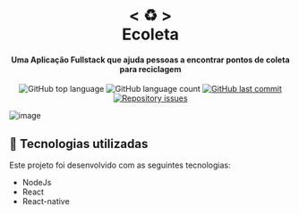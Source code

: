 <h1 align="center">
    < ♻️ > <br>
    Ecoleta
</h1>
  
<h4 align="center">
  Uma Aplicação Fullstack que ajuda pessoas a encontrar pontos de coleta para reciclagem
</h4>

<p align="center">

  <img alt="GitHub top language" src="https://img.shields.io/github/languages/top/Nerd0000/Ecoleta.svg">
  
  <img alt="GitHub language count" src="https://img.shields.io/github/languages/count/Nerd0000/Ecoleta.svg">  


  <a href="https://github.com/Nerd0000/Ecoleta/commits/master">
    <img alt="GitHub last commit" src="https://img.shields.io/github/last-commit/Nerd0000/Ecoleta.svg">
  </a>

  <a href="https://github.com/Nerd0000/Ecoleta/issues">
    <img alt="Repository issues" src="https://img.shields.io/github/issues/Nerd0000/Ecoleta.svg">
  </a>

</p>

![image](https://media.discordapp.net/attachments/705784118679568515/717149171337003008/unknown.png?width=1001&height=475)

## :rocket: Tecnologias utilizadas

Este projeto foi desenvolvido com as seguintes tecnologias:

- NodeJs
- React
- React-native 
